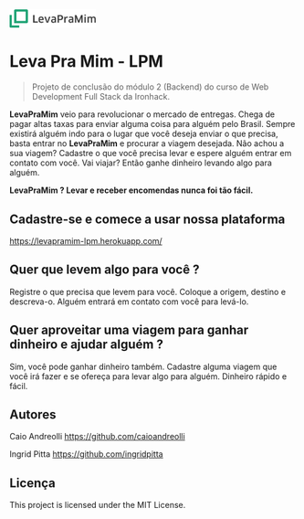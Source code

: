 
  
  
<img src=server/public/images/lp/logoLPM.png width=30%>  
  


# Leva Pra Mim - LPM 
> Projeto de conclusão do módulo 2 (Backend) do curso de Web Development Full Stack da Ironhack.

**LevaPraMim** veio para revolucionar o mercado de entregas. Chega de pagar altas taxas para enviar alguma coisa para alguém pelo Brasil. Sempre existirá alguém indo para o lugar que você deseja enviar o que precisa, basta entrar no **LevaPraMim** e procurar a viagem desejada. Não achou a sua viagem? Cadastre o que você precisa levar e espere alguém entrar em contato com você. Vai viajar? Então ganhe dinheiro levando algo para alguém. 

**LevaPraMim ? 
Levar e receber encomendas nunca foi tão fácil.**

## Cadastre-se e comece a usar nossa plataforma

https://levapramim-lpm.herokuapp.com/

## Quer que levem algo para você ? 

Registre o que precisa que levem para você. Coloque a origem, destino e descreva-o. Alguém entrará em contato com você para levá-lo.

## Quer aproveitar uma viagem para ganhar dinheiro e ajudar alguém ?

Sim, você pode ganhar dinheiro também. Cadastre alguma viagem que você irá fazer e se ofereça para levar algo para alguém. Dinheiro rápido e fácil.

## Autores

Caio Andreolli 
https://github.com/caioandreolli

Ingrid Pitta
https://github.com/ingridpitta

## Licença
This project is licensed under the MIT License.
